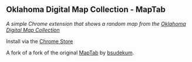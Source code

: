 ## Oklahoma Digital Map Collection - MapTab

*A simple Chrome extension that shows a random map from the [Oklahoma Digital Map Collection](https://library.okstate.edu/search-and-find/collections/digital-collections/oklahoma-digital-maps-collection/)*

Install via the [Chrome Store](https://chrome.google.com/webstore/detail/david-rumsey-map-collecti/fnheacjohhlddiffbmafmpoblbkfgmde)



A fork of a fork of the original [MapTab](https://chrome.google.com/webstore/detail/maptab/dmabflbokojjfjicmbjjfnmodihciemo) by [bsudekum](https://github.com/bsudekum).
